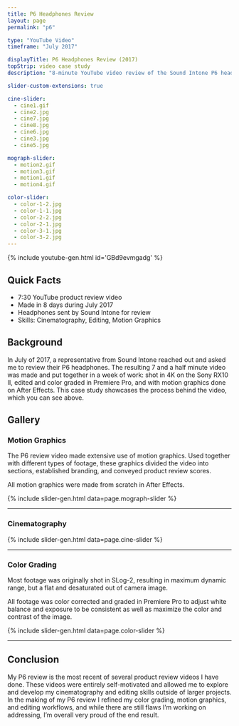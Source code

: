 ```yaml
---
title: P6 Headphones Review
layout: page
permalink: "p6"

type: "YouTube Video"
timeframe: "July 2017"

displayTitle: P6 Headphones Review (2017)
topStrip: video case study
description: "8-minute YouTube video review of the Sound Intone P6 headphones."

slider-custom-extensions: true

cine-slider:
  - cine1.gif
  - cine2.jpg
  - cine7.jpg
  - cine8.jpg
  - cine6.jpg
  - cine3.jpg
  - cine5.jpg

mograph-slider:
  - motion2.gif
  - motion3.gif
  - motion1.gif
  - motion4.gif

color-slider:
  - color-1-2.jpg
  - color-1-1.jpg
  - color-2-2.jpg
  - color-2-1.jpg
  - color-3-1.jpg
  - color-3-2.jpg
---
```


{% include youtube-gen.html id='GBd9evmgadg' %}

## Quick Facts

* 7:30 YouTube product review video
* Made in 8 days during July 2017
* Headphones sent by Sound Intone for review
* Skills: Cinematography, Editing, Motion Graphics

## Background

In July of 2017, a representative from Sound Intone reached out and asked me to
review their P6 headphones. The resulting 7 and a half minute video was made and
put together in a week of work: shot in 4K on the Sony RX10 II, edited and color
graded in Premiere Pro, and with motion graphics done on After Effects. This
case study showcases the process behind the video, which you can see above.

## Gallery

### Motion Graphics

The P6 review video made extensive use of motion graphics. Used together with
different types of footage, these graphics divided the video into sections,
established branding, and conveyed product review scores.

All motion graphics were made from scratch in After Effects.

{% include slider-gen.html data=page.mograph-slider %}

*****

### Cinematography

{% include slider-gen.html data=page.cine-slider %}

*****

### Color Grading

Most footage was originally shot in SLog-2, resulting in maximum dynamic range,
but a flat and desaturated out of camera image.

All footage was color corrected and graded in Premiere Pro to adjust white
balance and exposure to be consistent as well as maximize the color and contrast
of the image.

{% include slider-gen.html data=page.color-slider %}

*****

## Conclusion

My P6 review is the most recent of several product review videos I have done.
These videos were entirely self-motivated and allowed me to explore and develop
my cinematography and editing skills outside of larger projects. In the making
of my P6 review I refined my color grading, motion graphics, and editing
workflows, and while there are still flaws I’m working on addressing, I’m
overall very proud of the end result.
